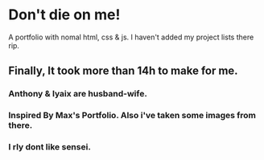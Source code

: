 # Don't die on me!
A portfolio with nomal html, css & js. I haven't added my project lists there rip.

## Finally, It took more than 14h to make for me.

### Anthony & Iyaix are husband-wife.

### Inspired By Max's Portfolio. Also i've taken some images from there.







### I rly dont like sensei.

